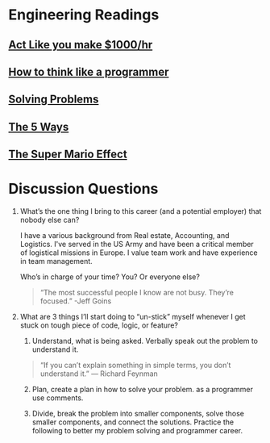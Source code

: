 # Engineering Readings

## [Act Like you make $1000/hr](https://anthony-moore.medium.com/pretend-your-time-is-worth-1-000-hour-and-youll-become-100x-more-productive-6ab2302b8e8c)

## [How to think like a programmer](https://medium.freecodecamp.org/how-to-think-like-a-programmer-lessons-in-problem-solving-d1d8bf1de7d2)

## [Solving Problems](https://simpleprogrammer.com/solving-problems-breaking-it-down/)

## [The 5 Ways](https://www.mindtools.com/pages/article/newTMC_5W.htm)

## [The Super Mario Effect](https://www.youtube.com/watch?v=9vJRopau0g0)

# Discussion Questions

1. What’s the one thing I bring to this career (and a potential employer) that nobody else can?

    I have a various background from Real estate, Accounting, and Logistics. I've served in the US Army and have been a critical member of logistical missions in Europe. I value team work and have experience in team management.

    Who’s in charge of your time?
    You?
    Or everyone else?

    > “The most successful people I know are not busy. They’re focused.” -Jeff Goins

2. What are 3 things I’ll start doing to “un-stick” myself whenever I get stuck on tough piece of code, logic, or feature?
    1. Understand, what is being asked. Verbally speak out the problem to understand it.

    > “If you can’t explain something in simple terms, you don’t understand it.” — Richard Feynman

    2. Plan, create a plan in how to solve your problem. as a programmer use comments.

    3. Divide, break the problem into smaller
    components, solve those smaller components, and connect the solutions.
    Practice the following to better my problem solving and programmer career.
